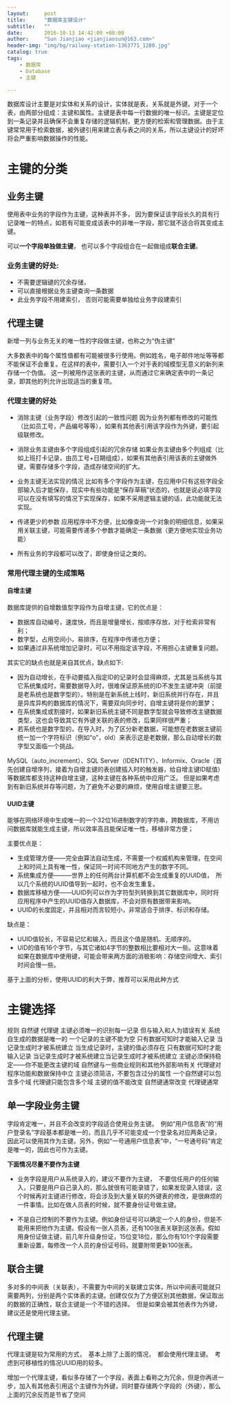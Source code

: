 ```yaml
---
layout:     post
title:      "数据库主键设计"
subtitle:   ""
date:       2016-10-13 14:42:00 +08:00
author:     "Sun Jianjiao <jianjiaosun@163.com>"
header-img: "img/bg/railway-station-1363771_1280.jpg"
catalog: true
tags:
    - 数据库
    - Database
    - 主键

---
```



数据库设计主要是对实体和关系的设计，实体就是表，关系就是外键。对于一个表，由两部分组成：主键和属性。主键是表中每一行数据的唯一标识。主键是定位到一条记录并且确保不会重复存储的逻辑机制，更方便的检索和管理数据。由于主键常常用于检索数据，被外键引用来建立表与表之间的关系，所以主键设计的好坏将会严重影响数据操作的性能。

# 主键的分类

## 业务主键

使用表中业务的字段作为主键，这种表并不多， 因为要保证该字段长久的具有行记录唯一的特点，如若有可能变成该表中的非唯一字段，那它就不适合将其变成主键。

可以**一个字段单独做主键**， 也可以多个字段组合在一起做组成**联合主键**。 

### 业务主键的好处:

- 不需要逻辑键的冗余存储，
- 可以直接根据业务主键查询一条数据
- 此业务字段不用建索引， 否则可能需要单独给业务字段建索引


## 代理主键
新增一列与业务无关的唯一性的字段做主键，也称之为“伪主键”

大多数表中的每个属性值都有可能被很多行使用。例如姓名，电子邮件地址等等都不能保证不会重复。在这样的表中，需要引入一个对于表的域模型无意义的新列来存储一个伪值。 这一列被用作这张表的主键，从而通过它来确定表中的一条记录，即其他的列允许出现适当的重复项。

### 代理主键的好处

- 消除主键（业务字段）修改引起的一致性问题 
因为业务列都有修改的可能性（比如员工号，产品编号等等），如果有其他表引用该字段作为外键，要引起级联修改。

- 消除业务主键由多个字段组成引起的冗余存储
如果业务主键由多个列组成（比如上班打卡记录，由员工号+日期组成），如果有其他表引用该表的主键做外键，需要存储多个字段，造成存储空间的扩大。

- 业务主键无法实现的情况
比如有多个字段作为主键，在应用中只有这些字段全部输入后才能保存，现实中有些功能是“保存草稿”状态的，也就是说必填字段可以在没有填写的情况下实现保存，如果不采用逻辑主键的话，此功能就无法实现。

- 传递更少的参数 
应用程序中不方便，比如像查询一个对象的明细信息，如果采用关联主键，可能需要传递多个参数才能确定一条数据（更方便地实现业务功能）

- 所有业务的字段都可以改了，即使身份证之类的。

### 常用代理主键的生成策略

#### 自增主键

数据库提供的自增数值型字段作为自增主键，它的优点是：

- 数据库自动编号，速度快，而且是增量增长，按顺序存放，对于检索非常有利；
- 数字型，占用空间小，易排序，在程序中传递也方便；
- 如果通过非系统增加记录时，可以不用指定该字段，不用担心主键重复问题。

其实它的缺点也就是来自其优点，缺点如下:  

- 因为自动增长，在手动要插入指定ID的记录时会显得麻烦，尤其是当系统与其它系统集成时，需要数据导入时，很难保证原系统的ID不发生主键冲突（前提是老系统也是数字型的）。特别是在新系统上线时，新旧系统并行存在，并且是异库异构的数据库的情况下，需要双向同步时，自增主键将是你的噩梦；
- 在系统集成或割接时，如果新旧系统主键不同是数字型就会导致修改主键数据类型，这也会导致其它有外键关联的表的修改，后果同样很严重；
- 若系统也是数字型的，在导入时，为了区分新老数据，可能想在老数据主键前统一加一个字符标识（例如“o”，old）来表示这是老数据，那么自动增长的数字型又面临一个挑战。

MySQL（auto_increment）、SQL Server（IDENTITY）、Informix、Oracle（首先创建自增序列，接着为自增主键的表创建插入时的触发器，给自增主键ID赋值）等数据库都支持这种自增主键，这种主键在各种系统中应用广泛。
但是如果考虑到有新旧系统并存等问题，为了避免不必要的麻烦，使用自增主键要三思。

#### UUID主键

能够在网络环境中生成唯一的一个32位16进制数字的字符串，跨数据库，不用访问数据库就能生成主键，所以效率高且能保证唯一性，移植非常方便；

主要优点是：

- 生成管理方便——完全由算法自动生成，不需要一个权威机构来管理，在空间上和时间上具有唯一性，保证同一时间不同地方产生的数字不同。
- 系统集成方便———世界上的任何两台计算机都不会生成重复的UUID值，　所以几个系统的UUID值导到一起时，也不会发生重复。
- 数据库移植方便——UUID列可以作为字符型列转换到其它数据库中，同时将应用程序中产生的UUID值存入数据库，不会对原有数据带来影响。
- UUID的长度固定，并且相对而言较短小，非常适合于排序、标识和存储。

缺点是：

- UUID值较长，不容易记忆和输入，而且这个值是随机、无顺序的。
- UID的值有16个字节，与其它诸如4字节的整数相比要相对大一些。这意味着如果在数据库中使用键，可能会带来两方面的消极影响：存储空间增大、索引时间会慢一些。

基于上面的分析，使用UUID的利大于弊，推荐可以采用此种方式

# 主键选择

规则 	自然键 	代理键
主键必须唯一的识别每一记录 	但与输入和人为错误有关 	系统自生成的数据是唯一的
一个记录的主键不能为空 	只有数据可知时才能输入记录 	当记录生成时才被系统建立
当生成记录时，主键的值必须存在 	只有数据可知时才能输入记录 	当记录生成时才被系统建立当记录生成时才被系统建立
主键必须保持稳定——你不能更改主键的域 	自然键与一些商业规则和其他外部影响有关 	代理键对程序功能和数据保持中立
主键必须简洁，不要包含过分的属性 	一个自然键可以包含多个域 	代理键只能包含多个域
主键的值不能改变 	自然键通常改变 	代理键通常

## 单一字段业务主键
字段肯定唯一，并且不会改变的字段适合使用业务主键。　例如“用户信息表”的“用户登录名”字段基本都是唯一的，而且几乎不可能变成一个登录名对应两条记录，因此可以使用其作为主键。另外，例如“一号通用户信息表”中，“一号通号码”肯定是唯一的，因此也可作为主键。

**下面情况尽量不要作为主键**

- 业务字段是用户从系统录入的，建议不要作为主键，　不要信任用户的任何输入，只要是用户自己录入的，那么就很有可能录错了，如果发现录入错误，这个时候再对主键进行修改，将会涉及到大量关联的外键表的修改，是很麻烦的一件事情。比如在做人员表的时候，就不要身份证号做主键。

- 不是自己控制的不要作为主键。例如身份证号可以确定一个人的身份，但是不能用来把他作为主键。假设有一张人员表，还有100张表关联到这张表。假如用身份证做主键，前几年升级身份证，15位变18位，那么你有101个字段需要重新设置，每修改一个人员的身份证号码，就要附带更新100张表。


## 联合主键

多对多的中间表（关联表），不需要为中间的关联建立实体，所以中间表可能就只需要两列，分别是两个实体表的主键。创建仅仅为了方便区别其他数据，保证取出的数据的正确性，联合主键是一个不错的选择。　但是如果会被其他表作为外键，　建议还是使用代理主键。  

## 代理主键

代理主键是较为常用的方式，　基本上除了上面的情况，　都会使用代理主键。　考虑到可移植性的情况UUID用的较多。

增加一个代理主键，看似多存储了一个字段，表面上看称之为冗余，但是你再进一步，加入有其他表引用这个主键作为外键，同时要存储两个字段的（外键），那么上面的冗余反而是节省了空间


